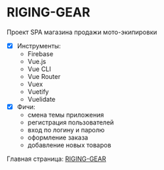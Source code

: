# RIGING-GEAR

Проект SPA магазина продажи мото-экипировки

- [x] Инструменты:
  - Firebase
  - Vue.js
  - Vue CLI
  - Vue Router
  - Vuex
  - Vuetify
  - Vuelidate
- [x] Фичи:
  - смена темы приложения
  - регистрация пользователей
  - вход по логину и паролю
  - оформление заказа
  - добавление новых товаров

Главная страница: [RIGING-GEAR](https://vue-riding-gear-25b94.web.app/)
